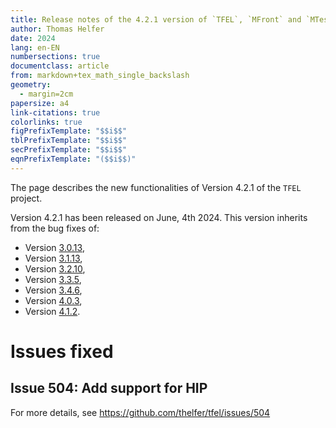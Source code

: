 ```yaml
---
title: Release notes of the 4.2.1 version of `TFEL`, `MFront` and `MTest`
author: Thomas Helfer
date: 2024
lang: en-EN
numbersections: true
documentclass: article
from: markdown+tex_math_single_backslash
geometry:
  - margin=2cm
papersize: a4
link-citations: true
colorlinks: true
figPrefixTemplate: "$$i$$"
tblPrefixTemplate: "$$i$$"
secPrefixTemplate: "$$i$$"
eqnPrefixTemplate: "($$i$$)"
---
```


The page describes the new functionalities of Version 4.2.1 of the
`TFEL` project.

Version 4.2.1 has been released on June, 4th 2024. This version
inherits from the bug fixes of:

- Version [3.0.13](release-notes-3.0.13.html),
- Version [3.1.13](release-notes-3.1.13.html),
- Version [3.2.10](release-notes-3.2.10.html),
- Version [3.3.5](release-notes-3.3.5.html),
- Version [3.4.6](release-notes-3.4.6.html),
- Version [4.0.3](release-notes-4.0.3.html),
- Version [4.1.2](release-notes-4.1.2.html).

# Issues fixed

## Issue 504: Add support for HIP

For more details, see <https://github.com/thelfer/tfel/issues/504>


